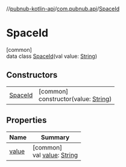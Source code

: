 //[pubnub-kotlin-api](../../../index.md)/[com.pubnub.api](../index.md)/[SpaceId](index.md)

# SpaceId

[common]\
data class [SpaceId](index.md)(val value: [String](https://kotlinlang.org/api/latest/jvm/stdlib/kotlin/-string/index.html))

## Constructors

| | |
|---|---|
| [SpaceId](-space-id.md) | [common]<br>constructor(value: [String](https://kotlinlang.org/api/latest/jvm/stdlib/kotlin/-string/index.html)) |

## Properties

| Name | Summary |
|---|---|
| [value](value.md) | [common]<br>val [value](value.md): [String](https://kotlinlang.org/api/latest/jvm/stdlib/kotlin/-string/index.html) |

